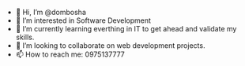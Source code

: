 - 👋 Hi, I’m @dombosha
- 👀 I’m interested in Software Development
- 🌱 I’m currently learning everthing in IT to get ahead and validate my skills.
- 💞️ I’m looking to collaborate on web development projects.
- 📫 How to reach me: 0975137777

<!---
dombosha/dombosha is a ✨ special ✨ repository because its `README.md` (this file) appears on your GitHub profile.
You can click the Preview link to take a look at your changes.
--->
